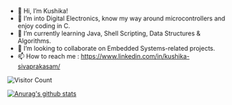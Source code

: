 - 👋 Hi, I’m Kushika!
- 👀 I’m into Digital Electronics, know my way around microcontrollers and enjoy coding in C. 
- 🌱 I’m currently learning Java, Shell Scripting, Data Structures & Algorithms.
- 💞️ I’m looking to collaborate on Embedded Systems-related projects.
- 📫 How to reach me : https://www.linkedin.com/in/kushika-sivaprakasam/

![Visitor Count](https://profile-counter.glitch.me/{kushika-s30}/count.svg)

[![Anurag's github stats](https://github-readme-stats.vercel.app/api?username=kushika-s30)](https://github.com/anuraghazra/github-readme-stats)



<!---
kushika-s30/kushika-s30 is a ✨ special ✨ repository because its `README.md` (this file) appears on your GitHub profile.
You can click the Preview link to take a look at your changes.
--->
